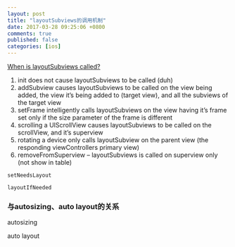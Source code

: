 ```yaml
---
layout: post
title: "layoutSubviews的调用机制"
date: 2017-03-28 09:25:06 +0800
comments: true
published: false
categories: [ios]
---
```


[When is layoutSubviews called?](http://stackoverflow.com/questions/728372/when-is-layoutsubviews-called)

1. init does not cause layoutSubviews to be called (duh)
2. addSubview causes layoutSubviews to be called on the view being added, the view it’s being added to (target view), and all the subviews of the target view
3. setFrame intelligently calls layoutSubviews on the view having it’s frame set only if the size parameter of the frame is different
4. scrolling a UIScrollView causes layoutSubviews to be called on the scrollView, and it’s superview
5. rotating a device only calls layoutSubview on the parent view (the responding viewControllers primary view)
6. removeFromSuperview – layoutSubviews is called on superview only (not show in table)



`setNeedsLayout`

`layoutIfNeeded`

### 与autosizing、auto layout的关系

autosizing

auto layout